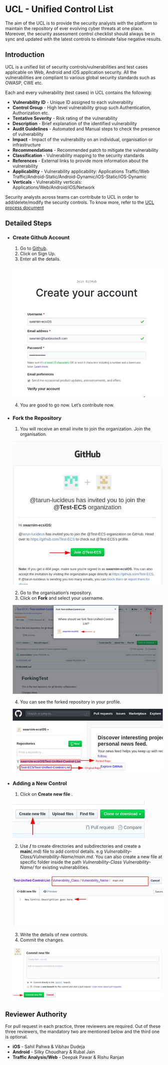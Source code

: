 # UCL - Unified Control List
The aim of the UCL is to provide the security analysts with the platform to maintain the repository of ever evolving cyber threats at one place. Moreover, the security assessment control checklist should always be in sync and updated with the latest controls to eliminate false negative results.

## Introduction

UCL is a unified list of security controls/vulnerabilities and test cases applicable on Web, Android and iOS application security. All the vulnerabilities are compliant to various global security standards such as OWASP, CWE etc.

Each and every vulnerability (test cases) in UCL contains the following:
* **Vulnerability ID** - Unique ID assigned to each vulnerability
* **Control Group** - High level vulnerability group such Authentication, Authorization etc.
* **Tentative Severity** - Risk rating of the vulnerability
* **Description** - Brief explanation of the identified vulnerability
* **Audit Guidelines** - Automated and Manual steps to check the presence of vulnerability
* **Impact** - Impact of the vulnerability on an individual, organisation or infrastructure
* **Recommendations** - Recommended patch to mitigate the vulnerability
* **Classification** - Vulnerability mapping to the security standards
* **References** - External links to provide more information about the vulnerability
* **Applicability** - Vulnerability applicability: Applications Traffic/Web Traffic/Android-Static/Android-Dynamic/iOS-Static/iOS-Dynamic
* **Verticals** - Vulnerability verticals: Applications/Web/Android/iOS/Network

Security analysts across teams can contribute to UCL in order to add/delete/modify the security controls. To know more, refer to the [UCL process document](Process.pdf)

## Detailed Steps

* ### Create Github Account
    1. Go to [Github](https://github.com).
    2. Click on Sign Up.
    3. Enter all the details.

    ![Step 1_1](assests/step_1_1.png)​
    
    4. You are good to go now. Let’s contribute now.


* ### Fork the Repository
    1. You will receive an email invite to join the organization. Join the organisation.

    ![Step 2_1](assests/step_2_1.png)​ 

    2. Go to the organisation’s repository.
    3. Click on ​**Fork**​ and select your username.

    ![Step 2_2](assests/step_2_2.png)

    4. You can see the forked repository in your profile.

    ![Step 2_3](assests/step_2_3.png)


* ### Adding a New Control
    1. Click on ​**Create new file**​ .

    ![Step 3_1](assests/step_3_1.png)

    2. Use **/** to create directories and subdirectories and create a **main**(.md) file to add control details. e.g *Vulnerability-Class/Vulnerability-Name/main.md*. You can also create a new file at specific folder inside the path *Vulnerability-Class Vulnerability-Name/* for existing vulnerabilities.

    ![Step 3_2](assests/step_3_2.png)

    3. Write the details of new controls.
    4. Commit the changes.

     ![Step 3_3](assests/step_3_3.png)




## Reviewer Authority
For pull request in each practice, three reviewers are required. Out of these three reviewers, the mandatory two are mentioned below and the third one is optional.
* **iOS** - Sahil Pahwa & Vibhav Dudeja
* **Android** - Silky Choudhary & Rubal Jain
* **Traffic Analysis/Web** - Deepak Pawar & Rishu Ranjan
